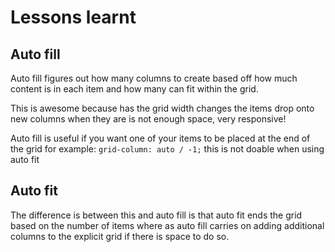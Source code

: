 # Lessons learnt

## Auto fill

Auto fill figures out how many columns to create based off how much content is in each item and how many can fit within the grid.

This is awesome because has the grid width changes the items drop onto new columns when they are is not enough space, very responsive!

Auto fill is useful if you want one of your items to be placed at the end of the grid for example:
`grid-column: auto / -1;` this is not doable when using auto fit

## Auto fit

The difference is between this and auto fill is that auto fit ends the grid based on the number of items where as auto fill carries on adding additional columns to the explicit grid if there is space to do so.
